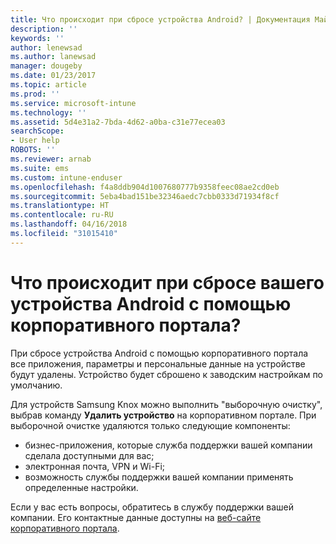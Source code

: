 ```yaml
---
title: Что происходит при сбросе устройства Android? | Документация Майкрософт
description: ''
keywords: ''
author: lenewsad
ms.author: lanewsad
manager: dougeby
ms.date: 01/23/2017
ms.topic: article
ms.prod: ''
ms.service: microsoft-intune
ms.technology: ''
ms.assetid: 5d4e31a2-7bda-4d62-a0ba-c31e77ecea03
searchScope:
- User help
ROBOTS: ''
ms.reviewer: arnab
ms.suite: ems
ms.custom: intune-enduser
ms.openlocfilehash: f4a8ddb904d1007680777b9358feec08ae2cd0eb
ms.sourcegitcommit: 5eba4bad151be32346aedc7cbb0333d71934f8cf
ms.translationtype: HT
ms.contentlocale: ru-RU
ms.lasthandoff: 04/16/2018
ms.locfileid: "31015410"
---
```

# <a name="what-happens-if-you-reset-your-android-device-using-the-company-portal"></a>Что происходит при сбросе вашего устройства Android с помощью корпоративного портала?

При сбросе устройства Android с помощью корпоративного портала все приложения, параметры и персональные данные на устройстве будут удалены. Устройство будет сброшено к заводским настройкам по умолчанию.

Для устройств Samsung Knox можно выполнить "выборочную очистку", выбрав команду **Удалить устройство** на корпоративном портале. При выборочной очистке удаляются только следующие компоненты:

- бизнес-приложения, которые служба поддержки вашей компании сделала доступными для вас;
- электронная почта, VPN и Wi-Fi;
- возможность службы поддержки вашей компании применять определенные настройки.

Если у вас есть вопросы, обратитесь в службу поддержки вашей компании. Его контактные данные доступны на [веб-сайте корпоративного портала](https://portal.manage.microsoft.com#HelpDeskDialog).
